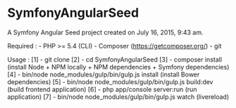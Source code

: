 SymfonyAngularSeed
==================

A Symfony Angular Seed project created on July 16, 2015, 9:43 am.

Required :
    - PHP >= 5.4 (CLI)
    - Composer (https://getcomposer.org/)
    - git

Usage :
    [1] - git clone
    [2] - cd SymfonyAngularSeed
    [3] - composer install (install Node + NPM locally + NPM dependencies + Symfony dependencies)
    [4] - bin/node node_modules/gulp/bin/gulp.js install (install Bower dependencies)
    [5] - bin/node node_modules/gulp/bin/gulp.js build:dev (build frontend application)
    [6] - php app/console server:run (run application)
    [7] - bin/node node_modules/gulp/bin/gulp.js watch (livereload)
